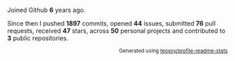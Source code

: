 Joined Github **6** years ago.

Since then I pushed **1897** commits, opened **44** issues, submitted **76** pull requests, received **47** stars, across **50** personal projects and contributed to **3** public repositories.

<p align="right"><sub>Generated using <a href="https://github.com/marketplace/actions/profile-readme-stats">teoxoy/profile-readme-stats</a></sub></p>
